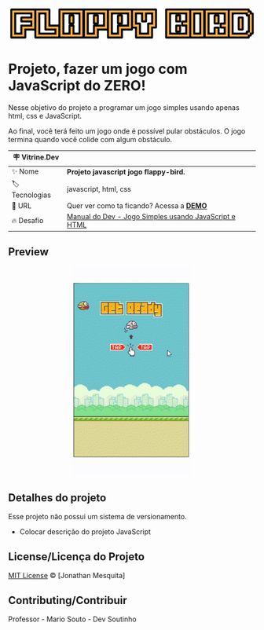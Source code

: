 <p align="center">
  <img alt="Logo do projeto" src="./_docs/logo.png" />
</p>

# Projeto, fazer um jogo com JavaScript do ZERO!

Nesse objetivo do projeto a programar um jogo simples usando apenas html, css e JavaScript.

Ao final, você terá feito um jogo onde é possível pular obstáculos. O jogo termina quando você colide com algum obstáculo.

| :placard: Vitrine.Dev |     |
| -------------  | --- |
| :sparkles: Nome        | **Projeto javascript jogo flappy-bird.**
| :label: Tecnologias | javascript, html, css
| :rocket: URL         | Quer ver como ta ficando? Acessa a [**DEMO**](https://jonathanmesquita.github.io/flappy-bird/)
| :fire: Desafio     | [Manual do Dev - Jogo Simples usando JavaScript e HTML](x)




## Preview

<p align="center">
  <img alt="Logo do projeto" src="https://raw.githubusercontent.com/jonathanmesquita/flappy-bird/main/images/flappy-bird.gif#vitrinedev"/>

</p>

## Detalhes do projeto

Esse projeto não possui um sistema de versionamento.


- Colocar descrição do projeto JavaScript


## License/Licença do Projeto
[MIT License](./LICENSE.md) © [Jonathan Mesquita]

## Contributing/Contribuir

Professor - Mario Souto - Dev Soutinho
